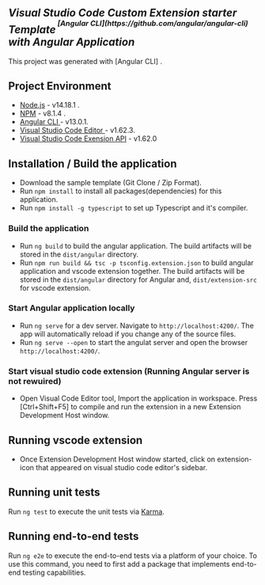 <h2> <em>Visual Studio Code Custom Extension starter Template<sup><sup>&nbsp;<B>[Angular CLI](https://github.com/angular/angular-cli)</B></sup></sup> with Angular Application </em></h2>

This project was generated with [Angular CLI] .

## Project Environment

- [Node.js](https://nodejs.org/en/download/) -  v14.18.1 .
- [NPM](https://nodejs.org/en/download/) - v8.1.4 .
- [Angular CLI ](https://github.com/angular/angular-cli) - v13.0.1.
- [Visual Studio Code Editor ](https://code.visualstudio.com/download) - v1.62.3.
- [Visual Studio Code Exension API](https://code.visualstudio.com/api) - v1.62.0

## Installation / Build the application

- Download the sample template (Git Clone / Zip Format).
- Run `npm install` to install all packages(dependencies) for this application.
- Run  `npm install -g typescript` to set up Typescript and it's compiler.

<h3> Build the application </h3>

- Run `ng build` to build the angular application. The build artifacts will be stored in the `dist/angular` directory.
- Run `npm run build && tsc -p tsconfig.extension.json` to build angular application and vscode extension together.
The build artifacts will be stored in the `dist/angular` directory for Angular and, `dist/extension-src` for vscode extension.

<h3> Start Angular application locally</h3>

- Run `ng serve` for a dev server. Navigate to `http://localhost:4200/`. The app will automatically reload if you change any of the source files.
- Run `ng serve --open` to start the angulat server and open the browser `http://localhost:4200/`.

<h3> Start visual studio code extension (Running Angular server is not rewuired)</h3>

- Open Visual Code Editor tool, Import the application in workspace. Press [Ctrl+Shift+F5] to compile and run the extension in a new Extension Development Host window.

## Running vscode extension

- Once Extension Development Host window started, click on extension-icon that appeared on visual studio code editor's sidebar.

## Running unit tests

Run `ng test` to execute the unit tests via [Karma](https://karma-runner.github.io).

## Running end-to-end tests

Run `ng e2e` to execute the end-to-end tests via a platform of your choice. To use this command, you need to first add a package that implements end-to-end testing capabilities.